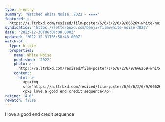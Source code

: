```yaml
---
type: h-entry
summary: 'Watched White Noise, 2022 - ★★★★'
featured: >-
  https://a.ltrbxd.com/resized/film-poster/6/6/6/2/6/9/666269-white-noise-0-600-0-900-crop.jpg?v=26c36ea2f6
syndication: 'https://letterboxd.com/benji/film/white-noise-2022/'
date: '2022-12-30T06:00:00.000Z'
updated: '2022-12-31T05:58:48.000Z'
watch-of:
  type: h-cite
  properties:
    name: White Noise
    published: '2022'
    photo: >-
      https://a.ltrbxd.com/resized/film-poster/6/6/6/2/6/9/666269-white-noise-0-600-0-900-crop.jpg?v=26c36ea2f6
    content:
      html: >-
        <p><img
        src="https://a.ltrbxd.com/resized/film-poster/6/6/6/2/6/9/666269-white-noise-0-600-0-900-crop.jpg?v=26c36ea2f6"/></p>
        <p>I love a good end credit sequence</p>
rating: '4.0'
rewatch: false
---
```

I love a good end credit sequence
